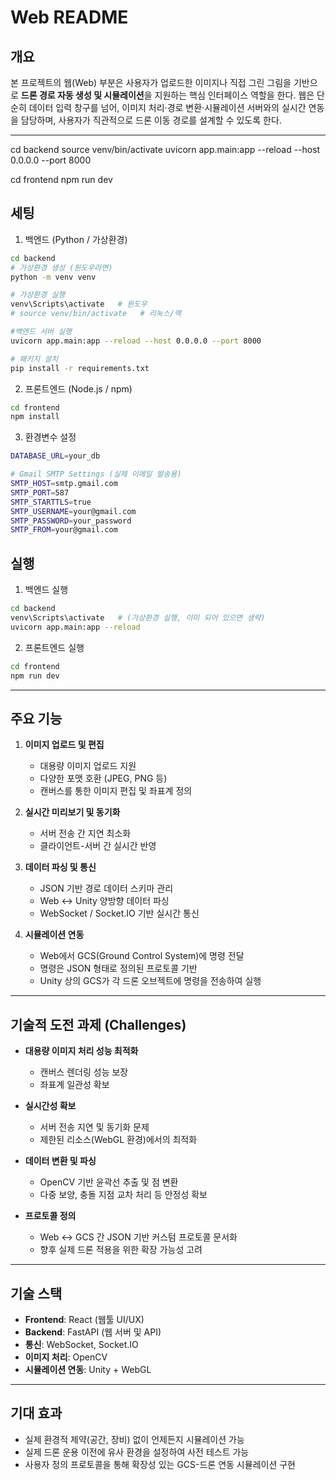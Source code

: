 # Web README

## 개요

본 프로젝트의 웹(Web) 부분은 사용자가 업로드한 이미지나 직접 그린 그림을 기반으로 **드론 경로 자동 생성 및 시뮬레이션**을 지원하는 핵심 인터페이스 역할을 한다.
웹은 단순히 데이터 입력 창구를 넘어, 이미지 처리·경로 변환·시뮬레이션 서버와의 실시간 연동을 담당하며, 사용자가 직관적으로 드론 이동 경로를 설계할 수 있도록 한다.

---

cd backend
source venv/bin/activate
uvicorn app.main:app --reload --host 0.0.0.0 --port 8000

cd frontend
npm run dev


## 세팅

1. 백엔드 (Python / 가상환경)
```bash
cd backend
# 가상환경 생성 (윈도우라면)
python -m venv venv

# 가상환경 실행
venv\Scripts\activate   # 윈도우
# source venv/bin/activate   # 리눅스/맥

#백엔드 서버 실행
uvicorn app.main:app --reload --host 0.0.0.0 --port 8000

# 패키지 설치
pip install -r requirements.txt
```

2. 프론트엔드 (Node.js / npm)
```bash
cd frontend
npm install
```
3. 환경변수 설정
```bash
DATABASE_URL=your_db

# Gmail SMTP Settings (실제 이메일 발송용)
SMTP_HOST=smtp.gmail.com
SMTP_PORT=587
SMTP_STARTTLS=true
SMTP_USERNAME=your@gmail.com
SMTP_PASSWORD=your_password
SMTP_FROM=your@gmail.com
```
## 실행
1. 백엔드 실행
```bash
cd backend
venv\Scripts\activate   # (가상환경 실행, 이미 되어 있으면 생략)
uvicorn app.main:app --reload 
```

2. 프론트엔드 실행
```bash
cd frontend
npm run dev
```

---

## 주요 기능

1. **이미지 업로드 및 편집**

   * 대용량 이미지 업로드 지원
   * 다양한 포맷 호환 (JPEG, PNG 등)
   * 캔버스를 통한 이미지 편집 및 좌표계 정의

2. **실시간 미리보기 및 동기화**

   * 서버 전송 간 지연 최소화
   * 클라이언트-서버 간 실시간 반영

3. **데이터 파싱 및 통신**

   * JSON 기반 경로 데이터 스키마 관리
   * Web ↔ Unity 양방향 데이터 파싱
   * WebSocket / Socket.IO 기반 실시간 통신

4. **시뮬레이션 연동**

   * Web에서 GCS(Ground Control System)에 명령 전달
   * 명령은 JSON 형태로 정의된 프로토콜 기반
   * Unity 상의 GCS가 각 드론 오브젝트에 명령을 전송하여 실행

---

## 기술적 도전 과제 (Challenges)

* **대용량 이미지 처리 성능 최적화**

  * 캔버스 렌더링 성능 보장
  * 좌표계 일관성 확보

* **실시간성 확보**

  * 서버 전송 지연 및 동기화 문제
  * 제한된 리소스(WebGL 환경)에서의 최적화

* **데이터 변환 및 파싱**

  * OpenCV 기반 윤곽선 추출 및 점 변환
  * 다중 보양, 충돌 지점 교차 처리 등 안정성 확보

* **프로토콜 정의**

  * Web ↔ GCS 간 JSON 기반 커스텀 프로토콜 문서화
  * 향후 실제 드론 적용을 위한 확장 가능성 고려

---

## 기술 스택

* **Frontend**: React (웹툴 UI/UX)
* **Backend**: FastAPI (웹 서버 및 API)
* **통신**: WebSocket, Socket.IO
* **이미지 처리**: OpenCV
* **시뮬레이션 연동**: Unity + WebGL

---

## 기대 효과

* 실제 환경적 제약(공간, 장비) 없이 언제든지 시뮬레이션 가능
* 실제 드론 운용 이전에 유사 환경을 설정하여 사전 테스트 가능
* 사용자 정의 프로토콜을 통해 확장성 있는 GCS-드론 연동 시뮬레이션 구현
